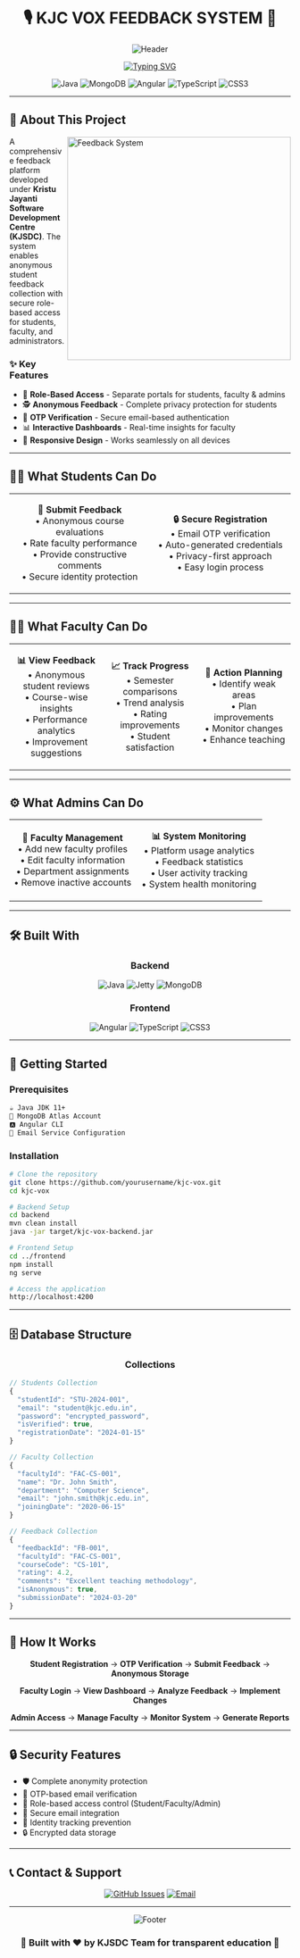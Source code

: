 # <div align="center">🎙️ **KJC VOX FEEDBACK SYSTEM** 📝</div>

<div align="center">
  
![Header](https://capsule-render.vercel.app/api?type=waving&color=gradient&customColorList=6,12,20&height=200&section=header&text=KJC%20VOX&fontSize=45&fontColor=fff&animation=fadeIn&fontAlignY=35&desc=Anonymous%20Student%20Feedback%20Platform&descAlignY=55&descAlign=50)

</div>

<div align="center">
  
[![Typing SVG](https://readme-typing-svg.demolab.com?font=Fira+Code&size=28&duration=3000&pause=800&color=4A90E2&background=00000000&center=true&vCenter=true&width=600&lines=🔒+Anonymous+Feedback+System;👥+Multi-Role+Platform;📊+Faculty+Insights+Dashboard)](https://git.io/typing-svg)

</div>

<div align="center">

![Java](https://img.shields.io/badge/Java-Jetty-ED8B00?style=for-the-badge&logo=openjdk&logoColor=white)
![MongoDB](https://img.shields.io/badge/MongoDB-4EA94B?style=for-the-badge&logo=mongodb&logoColor=white)
![Angular](https://img.shields.io/badge/Angular-DD0031?style=for-the-badge&logo=angular&logoColor=white)
![TypeScript](https://img.shields.io/badge/TypeScript-007ACC?style=for-the-badge&logo=typescript&logoColor=white)
![CSS3](https://img.shields.io/badge/CSS3-1572B6?style=for-the-badge&logo=css3&logoColor=white)

</div>

---

## 🌟 **About This Project**

<img align="right" alt="Feedback System" width="400" src="https://user-images.githubusercontent.com/74038190/229223263-cf2e4b07-2615-4f87-9c38-e37600f8381a.gif">

A comprehensive feedback platform developed under **Kristu Jayanti Software Development Centre (KJSDC)**. The system enables anonymous student feedback collection with secure role-based access for students, faculty, and administrators.

### ✨ **Key Features**
- 🔐 **Role-Based Access** - Separate portals for students, faculty & admins
- 🕵️ **Anonymous Feedback** - Complete privacy protection for students
- 📧 **OTP Verification** - Secure email-based authentication
- 📊 **Interactive Dashboards** - Real-time insights for faculty
- 📱 **Responsive Design** - Works seamlessly on all devices

---

## 👨‍🎓 **What Students Can Do**

<div align="center">

<table>
<tr>
<td width="50%" align="center">

**📝 Submit Feedback**
<br>
• Anonymous course evaluations<br>
• Rate faculty performance<br>
• Provide constructive comments<br>
• Secure identity protection

</td>
<td width="50%" align="center">

**🔒 Secure Registration**
<br>
• Email OTP verification<br>
• Auto-generated credentials<br>
• Privacy-first approach<br>
• Easy login process

</td>
</tr>
</table>

</div>

---

## 👩‍🏫 **What Faculty Can Do**

<div align="center">

<table>
<tr>
<td width="33%" align="center">

**📊 View Feedback**
<br>
• Anonymous student reviews<br>
• Course-wise insights<br>
• Performance analytics<br>
• Improvement suggestions

</td>
<td width="33%" align="center">

**📈 Track Progress**
<br>
• Semester comparisons<br>
• Trend analysis<br>
• Rating improvements<br>
• Student satisfaction

</td>
<td width="33%" align="center">

**🎯 Action Planning**
<br>
• Identify weak areas<br>
• Plan improvements<br>
• Monitor changes<br>
• Enhance teaching

</td>
</tr>
</table>

</div>

---

## ⚙️ **What Admins Can Do**

<div align="center">

<table>
<tr>
<td width="50%" align="center">

**👥 Faculty Management**
<br>
• Add new faculty profiles<br>
• Edit faculty information<br>
• Department assignments<br>
• Remove inactive accounts

</td>
<td width="50%" align="center">

**📊 System Monitoring**
<br>
• Platform usage analytics<br>
• Feedback statistics<br>
• User activity tracking<br>
• System health monitoring

</td>
</tr>
</table>

</div>

---

## 🛠️ **Built With**

<div align="center">

### **Backend**
![Java](https://img.shields.io/badge/Java-Backend_Logic-FF6B35?style=for-the-badge&logo=openjdk&logoColor=white)
![Jetty](https://img.shields.io/badge/Embedded_Jetty-Server-FFD900?style=for-the-badge&logo=eclipse-jetty&logoColor=black)
![MongoDB](https://img.shields.io/badge/MongoDB_Atlas-Database-47A248?style=for-the-badge&logo=mongodb&logoColor=white)

### **Frontend**
![Angular](https://img.shields.io/badge/Angular-Framework-DD0031?style=for-the-badge&logo=angular&logoColor=white)
![TypeScript](https://img.shields.io/badge/TypeScript-Language-007ACC?style=for-the-badge&logo=typescript&logoColor=white)
![CSS3](https://img.shields.io/badge/CSS3-Styling-1572B6?style=for-the-badge&logo=css3&logoColor=white)

</div>

---

## 🚀 **Getting Started**

### **Prerequisites**
```bash
☕ Java JDK 11+
🍃 MongoDB Atlas Account
🅰️ Angular CLI
📧 Email Service Configuration
```

### **Installation**
```bash
# Clone the repository
git clone https://github.com/yourusername/kjc-vox.git
cd kjc-vox

# Backend Setup
cd backend
mvn clean install
java -jar target/kjc-vox-backend.jar

# Frontend Setup
cd ../frontend
npm install
ng serve

# Access the application
http://localhost:4200
```

---

## 🗄️ **Database Structure**

<div align="center">

### **Collections**

</div>

```javascript
// Students Collection
{
  "studentId": "STU-2024-001",
  "email": "student@kjc.edu.in",
  "password": "encrypted_password",
  "isVerified": true,
  "registrationDate": "2024-01-15"
}

// Faculty Collection  
{
  "facultyId": "FAC-CS-001",
  "name": "Dr. John Smith",
  "department": "Computer Science",
  "email": "john.smith@kjc.edu.in",
  "joiningDate": "2020-06-15"
}

// Feedback Collection
{
  "feedbackId": "FB-001",
  "facultyId": "FAC-CS-001",
  "courseCode": "CS-101",
  "rating": 4.2,
  "comments": "Excellent teaching methodology",
  "isAnonymous": true,
  "submissionDate": "2024-03-20"
}
```

---

## 🎯 **How It Works**

<div align="center">

**Student Registration** → **OTP Verification** → **Submit Feedback** → **Anonymous Storage**

**Faculty Login** → **View Dashboard** → **Analyze Feedback** → **Implement Changes**

**Admin Access** → **Manage Faculty** → **Monitor System** → **Generate Reports**

</div>

---

## 🔒 **Security Features**

- 🛡️ Complete anonymity protection
- 🔐 OTP-based email verification
- 👤 Role-based access control (Student/Faculty/Admin)
- 📧 Secure email integration
- 🚫 Identity tracking prevention
- 🔒 Encrypted data storage

---

## 📞 **Contact & Support**

<div align="center">

[![GitHub Issues](https://img.shields.io/badge/Issues-Bug_Reports-red?style=for-the-badge&logo=github)](https://github.com/yourusername/kjc-vox/issues)
[![Email](https://img.shields.io/badge/Email-KJSDC_Team-blue?style=for-the-badge&logo=gmail)](mailto:kjcvox@kjc.edu.in)

</div>

---

<div align="center">

![Footer](https://capsule-render.vercel.app/api?type=waving&color=gradient&customColorList=6,12,20&height=100&section=footer&animation=fadeIn)

### 🌟 **Built with ❤️ by KJSDC Team for transparent education** 🌟

</div>
